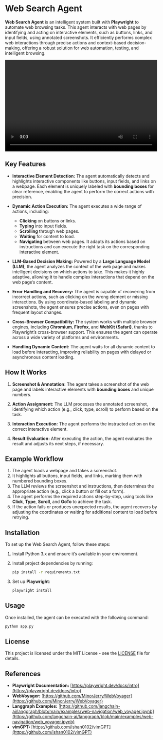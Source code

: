 # Web Search Agent

**Web Search Agent** is an intelligent system built with **Playwright** to automate web browsing tasks. This agent interacts with web pages by identifying and acting on interactive elements, such as buttons, links, and input fields, using annotated screenshots. It efficiently performs complex web interactions through precise actions and context-based decision-making, offering a robust solution for web automation, testing, and intelligent browsing.

<video width="500" height="300" controls>
  <source src="https://github.com/Jeomon/Web-Search-Agent/blob/main/assets/demo.mov" type="video/mp4">
</video>

## Key Features

- **Interactive Element Detection:** The agent automatically detects and highlights interactive components like buttons, input fields, and links on a webpage. Each element is uniquely labeled with **bounding boxes** for clear reference, enabling the agent to perform the correct actions with precision.

- **Dynamic Action Execution:** The agent executes a wide range of actions, including:
  - **Clicking** on buttons or links.
  - **Typing** into input fields.
  - **Scrolling** through web pages.
  - **Waiting** for content to load.
  - **Navigating** between web pages.
  It adapts its actions based on instructions and can execute the right task on the corresponding interactive element.

- **LLM-Based Decision Making:** Powered by a **Large Language Model (LLM)**, the agent analyzes the context of the web page and makes intelligent decisions on which actions to take. This makes it highly adaptive, allowing it to handle complex interactions that depend on the web page’s content.

- **Error Handling and Recovery:** The agent is capable of recovering from incorrect actions, such as clicking on the wrong element or missing interactions. By using coordinate-based labeling and dynamic screenshots, the agent ensures precise actions, even on pages with frequent layout changes.

- **Cross-Browser Compatibility:** The system works with multiple browser engines, including **Chromium**, **Firefox**, and **WebKit (Safari)**, thanks to Playwright’s cross-browser support. This ensures the agent can operate across a wide variety of platforms and environments.

- **Handling Dynamic Content:** The agent waits for all dynamic content to load before interacting, improving reliability on pages with delayed or asynchronous content loading.

## How It Works

1. **Screenshot & Annotation:** The agent takes a screenshot of the web page and labels interactive elements with **bounding boxes** and unique numbers.
   
2. **Action Assignment:** The LLM processes the annotated screenshot, identifying which action (e.g., click, type, scroll) to perform based on the task.

3. **Interaction Execution:** The agent performs the instructed action on the correct interactive element.

4. **Result Evaluation:** After executing the action, the agent evaluates the result and adjusts its next steps, if necessary.

## Example Workflow

1. The agent loads a webpage and takes a screenshot.
2. It highlights all buttons, input fields, and links, marking them with numbered bounding boxes.
3. The LLM reviews the screenshot and instructions, then determines the appropriate action (e.g., click a button or fill out a form).
4. The agent performs the required actions step-by-step, using tools like **Click**, **Type**, **Scroll**, and **GoTo** to achieve the task.
5. If the action fails or produces unexpected results, the agent recovers by adjusting the coordinates or waiting for additional content to load before retrying.

## Installation

To set up the Web Search Agent, follow these steps:

1. Install Python 3.x and ensure it’s available in your environment.
2. Install project dependencies by running:

   ```bash
   pip install -r requirements.txt
   ```

3. Set up **Playwright**:

   ```bash
   playwright install
   ```

## Usage

Once installed, the agent can be executed with the following command:

```bash
python app.py
```

## License

This project is licensed under the MIT License - see the [LICENSE](LICENSE) file for details.

## References

- **Playwright Documentation:** [https://playwright.dev/docs/intro](https://playwright.dev/docs/intro)
- **WebVoyager:** [https://github.com/MinorJerry/WebVoyager](https://github.com/MinorJerry/WebVoyager)
- **Langgraph Examples:** [https://github.com/langchain-ai/langgraph/blob/main/examples/web-navigation/web_voyager.ipynb](https://github.com/langchain-ai/langgraph/blob/main/examples/web-navigation/web_voyager.ipynb)
- **vimGPT:** [https://github.com/ishan0102/vimGPT](https://github.com/ishan0102/vimGPT)